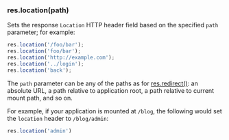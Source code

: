 <h3 id='res.location'>res.location(path)</h3>

Sets the response `Location` HTTP header field based on the specified `path`
parameter; for example:

~~~js
res.location('/foo/bar');
res.location('foo/bar');
res.location('http://example.com');
res.location('../login');
res.location('back');
~~~

The `path` parameter can be any of the paths as for [res.redirect()](#res.redirect):
an absolute URL, a path relative to application root, a path relative to current mount
path, and so on.

For example, if your application is mounted at `/blog`, the following would set the
`location` header to `/blog/admin`:

~~~js
res.location('admin')
~~~
